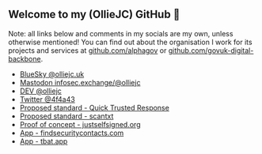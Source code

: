 ## Welcome to my (OllieJC) GitHub :wave:

Note: all links below and comments in my socials are my own, unless otherwise mentioned! You can find out about the organisation I work for its projects and services at [github.com/alphagov](https://github.com/alphagov) or [github.com/govuk-digital-backbone](https://github.com/govuk-digital-backbone).

 - [BlueSky @olliejc.uk](https://bsky.app/profile/olliejc.uk)
 - <a rel="me" href="https://infosec.exchange/@olliejc">Mastodon infosec.exchange/@olliejc</a>
 - [DEV @olliejc](https://dev.to/olliejc)
 - [Twitter @4f4a43](https://twitter.com/4f4a43)
 - [Proposed standard - Quick Trusted Response](https://qtrcodes.org)
 - [Proposed standard - scantxt](https://www.scantxt.org)
 - [Proof of concept - justselfsigned.org](https://justselfsigned.org)
 - [App - findsecuritycontacts.com](https://findsecuritycontacts.com)
 - [App - tbat.app](https://tbat.app)
 
